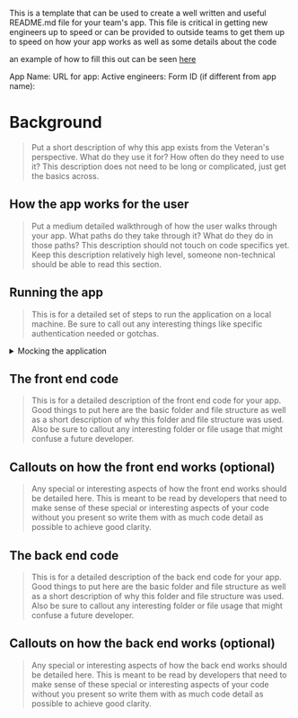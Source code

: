This is a template that can be used to create a well written and useful README.md file for your team's app. This file is critical in getting new engineers up to speed or can be provided to outside teams to get them up to speed on how your app works as well as some details about the code

an example of how to fill this out can be seen [here]()


App Name:
URL for app:
Active engineers:
Form ID (if different from app name):

# Background
> Put a short description of why this app exists from the Veteran's perspective. What do they use it for? How often do they need to use it? This description does not need to be long or complicated, just get the basics across.

## How the app works for the user
> Put a medium detailed walkthrough of how the user walks through your app. What paths do they take through it? What do they do in those paths? This description should not touch on code specifics yet. Keep this description relatively high level, someone non-technical should be able to read this section.

## Running the app
> This is for a detailed set of steps to run the application on a local machine. Be sure to call out any interesting things like specific authentication needed or gotchas.

<details>
  <summary>Mocking the application</summary>
  
  > Put detailed instructions for how to mock the data for the app on a local machine. Include all the code snippets needed to mock the data for the application.
  
  ```
    {
      "firstName": "John",
      "lastName": "Smith",
      "age": 25
    }
  ```
  
</details>


## The front end code
> This is for a detailed description of the front end code for your app. Good things to put here are the basic folder and file structure as well as a short description of why this folder and file structure was used. Also be sure to callout any interesting folder or file usage that might confuse a future developer.

## Callouts on how the front end works (optional)
> Any special or interesting aspects of how the front end works should be detailed here. This is meant to be read by developers that need to make sense of these special or interesting aspects of your code without you present so write them with as much code detail as possible to achieve good clarity.

## The back end code
> This is for a detailed description of the back end code for your app. Good things to put here are the basic folder and file structure as well as a short description of why this folder and file structure was used. Also be sure to callout any interesting folder or file usage that might confuse a future developer.


## Callouts on how the back end works (optional)
> Any special or interesting aspects of how the back end works should be detailed here. This is meant to be read by developers that need to make sense of these special or interesting aspects of your code without you present so write them with as much code detail as possible to achieve good clarity.
